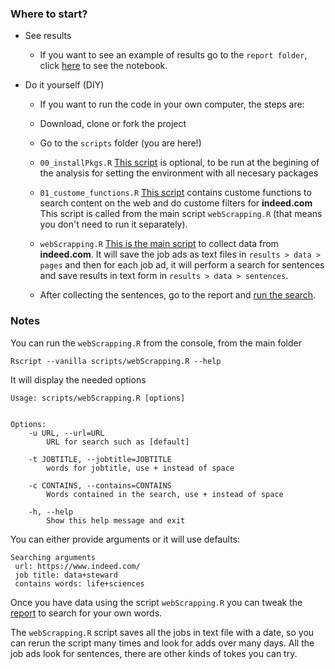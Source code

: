 ### Where to start?

- See results
    - If you want to see an example of results go to the `report folder`, 
click [here][report] to see the notebook.

- Do it yourself (DIY)
   - If you want to run the code in your own computer, the steps are:

   - Download, clone or fork the project 
   - Go to the `scripts` folder (you are here!)
   - `00_installPkgs.R` [This script][installPkgs] is optional, to be run at the 
begining of the analysis for setting the environment with all necesary packages
   - `01_custome_functions.R` [This script][customeFunctions] contains custome 
functions to search
content on the web and do custome filters for **indeed.com**
This script is called from the main script `webScrapping.R` (that means you 
don't need to run it separately).
   - `webScrapping.R` [This is the main script][webScrapping] 
to collect data from **indeed.com**.
It will save the job ads as text files in `results > data > pages` and then
for each job ad, it will perform a search for sentences and save results in text
form in `results > data > sentences`.
    - After collecting the sentences, go to the report and [run the search][reportRmd].


### Notes

You can run the `webScrapping.R` from the console, from the main folder

```
Rscript --vanilla scripts/webScrapping.R --help
```
It will display the needed options
```
Usage: scripts/webScrapping.R [options]


Options:
	-u URL, --url=URL
		URL for search such as [default]

	-t JOBTITLE, --jobtitle=JOBTITLE
		words for jobtitle, use + instead of space

	-c CONTAINS, --contains=CONTAINS
		Words contained in the search, use + instead of space

	-h, --help
		Show this help message and exit

```

You can either provide arguments or it will use defaults:

```
Searching arguments
 url: https://www.indeed.com/ 
 job title: data+steward 
 contains words: life+sciences 
```

Once you have data using the script `webScrapping.R` you can tweak the 
[report][reportRmd] to search for your own words.

The `webScrapping.R` script saves all the jobs in text file with a date, so you 
can rerun the script many times and look for adds over many days. 
All the job ads look for sentences, there are other kinds of tokes you can try.

[reportRmd]: https://github.com/orchid00/jobWordSearch/blob/master/report/sentenceSearch.Rmd
[report]: https://orchid00.github.io/jobWordSearch/report/sentenceSearch.nb.html
[installPkgs]: https://github.com/orchid00/jobWordSearch/blob/master/scripts/00_installPkgs.R 
[customeFunctions]: https://github.com/orchid00/jobWordSearch/blob/master/scripts/01_custome_functions.R 
[webScrapping]: https://github.com/orchid00/jobWordSearch/blob/master/scripts/webScrapping.R